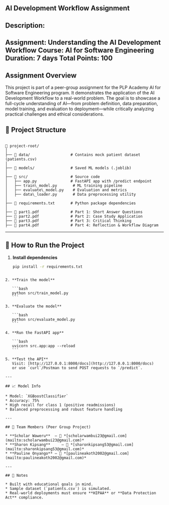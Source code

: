 ## AI Development Workflow Assignment
## Description:
Assignment: Understanding the AI Development Workflow
Course: AI for Software Engineering
Duration: 7 days
Total Points: 100
---
## Assignment Overview
This project is part of a peer-group assignment for the PLP Academy AI for Software Engineering program. It demonstrates the application of the AI Development Workflow to a real-world problem. The goal is to showcase a full-cycle understanding of AI—from problem definition, data preparation, model training, and evaluation to deployment—while critically analyzing practical challenges and ethical considerations.
## 📂 Project Structure

```

📁 project-root/
│
├── 📁 data/                  # Contains mock patient dataset (patients.csv)
│
├── 📁 models/                # Saved ML models (.joblib)
│
├── 📁 src/                   # Source code
│   ├── app.py               # FastAPI app with /predict endpoint
│   ├── train\_model.py       # ML training pipeline
│   ├── evaluate\_model.py    # Evaluation and metrics
│   ├── data\_loader.py       # Data preprocessing utility
│
├── 📄 requirements.txt       # Python package dependencies
│
├── 📄 part1.pdf              # Part 1: Short Answer Questions
├── 📄 part2.pdf              # Part 2: Case Study Application
├── 📄 part3.pdf              # Part 3: Critical Thinking
├── 📄 part4.pdf              # Part 4: Reflection & Workflow Diagram

````

---

## 🚀 How to Run the Project

1. **Install dependencies**  
   ```bash
   pip install -r requirements.txt
````

2. **Train the model**

   ```bash
   python src/train_model.py
   ```

3. **Evaluate the model**

   ```bash
   python src/evaluate_model.py
   ```

4. **Run the FastAPI app**

   ```bash
   uvicorn src.app:app --reload
   ```

5. **Test the API**
   Visit: [http://127.0.0.1:8000/docs](http://127.0.0.1:8000/docs)
   or use `curl`/Postman to send POST requests to `/predict`.

---

## 📈 Model Info

* Model: `XGBoostClassifier`
* Accuracy: 75%
* High recall for class 1 (positive readmissions)
* Balanced preprocessing and robust feature handling

---

## 👥 Team Members (Peer Group Project)

* **Scholar Waweru**  – 📧 *[scholarwambui23@gmail.com](mailto:scholarwambui23@gmail.com)*
* **Sharon Kipsang**     – 📧 *[sharonkipsang53@gmail.com](mailto:sharonkipsang53@gmail.com)*
* **Pauline Onyango** – 📧 *[paulineakoth2002@gmail.com](mailto:paulineakoth2002@gmail.com)*

---

## 📌 Notes

* Built with educational goals in mind.
* Sample dataset (`patients.csv`) is simulated.
* Real-world deployments must ensure **HIPAA** or **Data Protection Act** compliance.